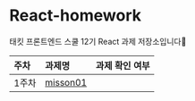 # React-homework

태킷 프론트엔드 스쿨 12기 React 과제 저장소입니다🙌

| 주차  | 과제명                       | 과제 확인 여부 |
| :---- | :--------------------------- | :------------- |
| 1주차 | [misson01](./md/misson01.md) |                |
